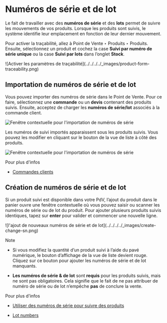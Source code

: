 # Numéros de série et de lot

Le fait de travailler avec des **numéros de série** et des **lots** permet de
suivre les mouvements de vos produits. Lorsque les produits sont suivis, le
système identifie leur emplacement en fonction de leur dernier mouvement.

Pour activer la traçabilité, allez à Point de Vente ‣ Produits ‣ Produits.
Ensuite, sélectionnez un produit et cochez la case **Suivi par numéro de série
unique** ou la case **Suivi par lots** dans l’onglet **Stock**.

![Activer les paramètres de traçabilité](../../../../_images/product-form-
traceability.png)

## Importation de numéros de série et de lot

Vous pouvez importer des numéros de série dans le Point de Vente. Pour ce
faire, sélectionnez une **commande** ou un **devis** contenant des produits
suivis. Ensuite, acceptez de charger les **numéros de série/lot** associés à
la commande client.

![Fenêtre contextuelle pour l'importation de numéros de
série](../../../../_images/importing-sn.png)

Les numéros de suivi importés apparaissent sous les produits suivis. Vous
pouvez les modifier en cliquant sur le bouton de la vue de liste à côté des
produits.

![Fenêtre contextuelle pour l'importation de numéros de
série](../../../../_images/pos-sn-imported.png) <div class="alert alert-secondary">
<p class="alert-title">
Pour plus d'infos</p><ul>
<li><p><a href="sales_order">Commandes clients</a></p></li>
</ul>
</div>

## Création de numéros de série et de lot

Si un produit suivi est disponible dans votre PdV, l’ajout du produit dans le
panier ouvre une fenêtre contextuelle où vous pouvez saisir ou scanner les
numéros de série ou de lot du produit. Pour ajouter plusieurs produits suivis
identiques, tapez sur **enter** pour valider et commencer une nouvelle ligne.

![l'ajout de nouveaux numéros de série et de lot](../../../../_images/create-
change-sn.png) <div class="alert alert-primary">
<p class="alert-title">
Note</p><ul>
<li><p>Si vous modifiez la quantité d’un produit suivi à l’aide du pavé numérique, le bouton d’affichage de la vue de liste devient rouge. Cliquez sur ce bouton pour ajouter les numéros de série et de lot manquants.</p></li>
<li><p><b>Les numéros de série &amp; de lot</b> sont <b>requis</b> pour les produits suivis, mais ne sont pas obligatoires. Cela signifie que le fait de ne pas attribuer de numéro de série ou de lot n’empêche <b>pas</b> de conclure la vente.</p></li>
</ul>
</div> <div class="alert alert-secondary">
<p class="alert-title">
Pour plus d'infos</p><ul>
<li><p><a href="../../../inventory_and_mrp/inventory/product_management/product_tracking/serial_numbers">Utiliser des numéros de série pour suivre des produits</a></p></li>
<li><p><a href="../../../inventory_and_mrp/inventory/product_management/product_tracking/lots">Lot numbers</a></p></li>
</ul>
</div>

